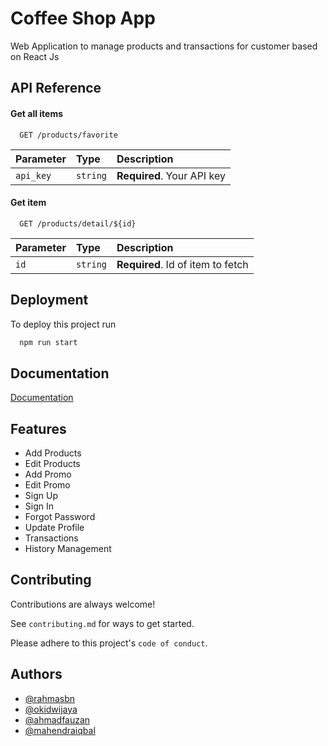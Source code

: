 
# Coffee Shop App

Web Application to manage products and transactions for customer based on React Js


## API Reference

#### Get all items

```http
  GET /products/favorite
```

| Parameter | Type     | Description                |
| :-------- | :------- | :------------------------- |
| `api_key` | `string` | **Required**. Your API key |

#### Get item

```http
  GET /products/detail/${id}
```

| Parameter | Type     | Description                       |
| :-------- | :------- | :-------------------------------- |
| `id`      | `string` | **Required**. Id of item to fetch |




## Deployment

To deploy this project run

```bash
  npm run start
```


## Documentation

[Documentation](https://arkacoffeeshop.netlify.app/)


## Features

- Add Products
- Edit Products
- Add Promo
- Edit Promo
- Sign Up
- Sign In
- Forgot Password
- Update Profile
- Transactions
- History Management


## Contributing

Contributions are always welcome!

See `contributing.md` for ways to get started.

Please adhere to this project's `code of conduct`.


## Authors

- [@rahmasbn](https://github.com/rahmasbn)
- [@okidwijaya](https://github.com/okidwijaya)
- [@ahmadfauzan](https://github.com/special-snowflake)
- [@mahendraiqbal](https://github.com/mahendraiqbal)


